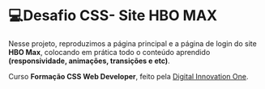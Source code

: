 # 💻Desafio CSS- Site HBO MAX

 Nesse projeto, reproduzimos a página principal e a página de login do site **HBO Max**, colocando em prática todo o conteúdo aprendido **(responsividade, animações, transições e etc)**. 

 Curso **Formação CSS Web Developer**, feito pela [Digital Innovation One](https://www.dio.me/).
